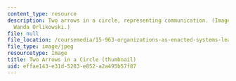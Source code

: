 ```yaml
---
content_type: resource
description: Two arrows in a circle, representing communication. (Image courtesy of
  Wanda Orlikowski.)
file: null
file_location: /coursemedia/15-963-organizations-as-enacted-systems-learning-knowing-and-change-fall-2002/effae143e31d5283e852a2a495b57f87_15-963f02-th.jpg
file_type: image/jpeg
resourcetype: Image
title: Two Arrows in a Circle (thumbnail)
uid: effae143-e31d-5283-e852-a2a495b57f87
---
```

